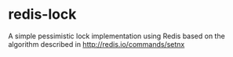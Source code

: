 # redis-lock

A simple pessimistic lock implementation using Redis based on
the algorithm described in http://redis.io/commands/setnx
